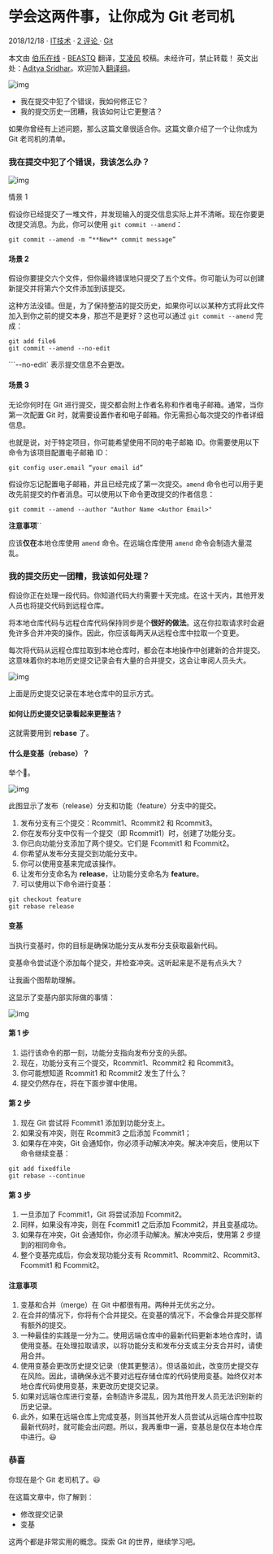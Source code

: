 # 学会这两件事，让你成为 Git 老司机

2018/12/18 · [IT技术](http://blog.jobbole.com/category/it-tech/) · [2 评论 ](http://blog.jobbole.com/114551/#article-comment)· [Git](http://blog.jobbole.com/tag/git/)



本文由 [伯乐在线](http://blog.jobbole.com/) - [BEASTQ](http://www.jobbole.com/members/hearingdog) 翻译，[艾凌风](http://www.jobbole.com/members/hanxiaomax) 校稿。未经许可，禁止转载！
英文出处：[Aditya Sridhar](https://medium.freecodecamp.org/how-to-become-a-git-expert-e7c38bf54826)。欢迎加入[翻译组](https://github.com/jobbole/translation-project)。

![img](http://wx1.sinaimg.cn/large/63918611gy1fyc37laig7j21970u0aos.jpg)

- 我在提交中犯了个错误，我如何修正它？
- 我的提交历史一团糟，我该如何让它更整洁？

如果你曾经有上述问题，那么这篇文章很适合你。这篇文章介绍了一个让你成为 Git 老司机的清单。

### 我在提交中犯了个错误，我该怎么办？

![img](http://wx3.sinaimg.cn/large/63918611gy1fyc37lqitoj21900u0ash.jpg)

情景 1

假设你已经提交了一堆文件，并发现输入的提交信息实际上并不清晰。现在你要更改提交消息。为此，你可以使用 `git commit --amend`：

```shell
git commit --amend -m “**New** commit message”
```





#### 场景 2

假设你要提交六个文件，但你最终错误地只提交了五个文件。你可能认为可以创建新提交并将第六个文件添加到该提交。

这种方法没错。但是，为了保持整洁的提交历史，如果你可以以某种方式将此文件加入到你之前的提交本身，那岂不是更好？这也可以通过 `git commit --amend` 完成：

```shell
git add file6
git commit --amend --no-edit
```



\```--no-edit` 表示提交信息不会更改。

#### 场景 3

无论你何时在 Git 进行提交，提交都会附上作者名称和作者电子邮箱。通常，当你第一次配置 Git 时，就需要设置作者和电子邮箱。你无需担心每次提交的作者详细信息。

也就是说，对于特定项目，你可能希望使用不同的电子邮箱 ID。你需要使用以下命令为该项目配置电子邮箱 ID：

```shell
git config user.email “your email id”
```



假设你忘记配置电子邮箱，并且已经完成了第一次提交。`amend` 命令也可以用于更改先前提交的作者消息。可以使用以下命令更改提交的作者信息：

```shell
git commit --amend --author "Author Name <Author Email>"
```



**注意事项**``

应该**仅在**本地仓库使用 `amend` 命令。在远端仓库使用 `amend` 命令会制造大量混乱。

### 我的提交历史一团糟，我该如何处理？

假设你正在处理一段代码。你知道代码大约需要十天完成。在这十天内，其他开发人员也将提交代码到远程仓库。

将本地仓库代码与远程仓库代码保持同步是个**很好的做法**。这在你拉取请求时会避免许多合并冲突的操作。因此，你应该每两天从远程仓库中拉取一个变更。

每次将代码从远程仓库拉取到本地仓库时，都会在本地操作中创建新的合并提交。这意味着你的本地历史提交记录会有大量的合并提交，这会让审阅人员头大。

![img](http://wx3.sinaimg.cn/large/63918611gy1fyc37mowyqj20vk0q4q4u.jpg)

上面是历史提交记录在本地仓库中的显示方式。

#### 如何让历史提交记录看起来更整洁？

这就需要用到 **rebase** 了。

#### 什么是变基（rebase）？

举个🌰。

![img](http://wx1.sinaimg.cn/large/63918611gy1fyc37n2olrj20tf0p3ta9.jpg)

此图显示了发布（release）分支和功能（feature）分支中的提交。

1. 发布分支有三个提交：Rcommit1、Rcommit2 和 Rcommit3。
2. 你在发布分支中仅有一个提交（即 Rcommit1）时，创建了功能分支。
3. 你已向功能分支添加了两个提交。它们是 Fcommit1 和 Fcommit2。
4. 你希望从发布分支提交到功能分支中。
5. 你可以使用变基来完成该操作。
6. 让发布分支命名为 **release**，让功能分支命名为 **feature**。
7. 可以使用以下命令进行变基：

```shell
git checkout feature
git rebase release
```



#### 变基

当执行变基时，你的目标是确保功能分支从发布分支获取最新代码。

变基命令尝试逐个添加每个提交，并检查冲突。这听起来是不是有点头大？

让我画个图帮助理解。

这显示了变基内部实际做的事情：

![img](http://wx3.sinaimg.cn/large/63918611gy1fyc37nk3kjj20u00u7q6d.jpg)

#### 第 1 步

1. 运行该命令的那一刻，功能分支指向发布分支的头部。
2. 现在，功能分支有三个提交，Rcommit1、Rcommit2 和 Rcommit3。
3. 你可能想知道 Rcommit1 和 Rcommit2 发生了什么？
4. 提交仍然存在，将在下面步骤中使用。

#### 第 2 步

1. 现在 Git 尝试将 Fcommit1 添加到功能分支上。
2. 如果没有冲突，则在 Rcommit3 之后添加 Fcommit1；
3. 如果存在冲突，Git 会通知你，你必须手动解决冲突。解决冲突后，使用以下命令继续变基：

```shell
git add fixedfile
git rebase --continue
```



#### 第 3 步

1. 一旦添加了 Fcommit1，Git 将尝试添加 Fcommit2。
2. 同样，如果没有冲突，则在 Fcommit1 之后添加 Fcommit2，并且变基成功。
3. 如果存在冲突，Git 会通知你，你必须手动解决。解决冲突后，使用第 2 步提到的相同命令。
4. 整个变基完成后，你会发现功能分支有 Rcommit1、Rcommit2、Rcommit3、Fcommit1 和 Fcommit2。

#### **注意事项**

1. 变基和合并（merge）在 Git 中都很有用。两种并无优劣之分。
2. 在合并的情况下，你将有个合并提交。在变基的情况下，不会像合并提交那样有额外的提交。
3. 一种最佳的实践是一分为二。使用远端仓库中的最新代码更新本地仓库时，请使用变基。在处理拉取请求，以将功能分支和发布分支或主分支合并时，请使用合并。
4. 使用变基会更改历史提交记录（使其更整洁）。但话虽如此，改变历史提交存在风险。因此，请确保永远不要对远程存储仓库的代码使用变基。始终仅对本地仓库代码使用变基，来更改历史提交记录。
5. 如果对远端仓库进行变基，会制造许多混乱，因为其他开发人员无法识别新的历史记录。
6. 此外，如果在远端仓库上完成变基，则当其他开发人员尝试从远端仓库中拉取最新代码时，就可能会出问题。所以，我再重申一遍，变基总是仅在本地仓库中进行。😃

### 恭喜

你现在是个 Git 老司机了。😃

在这篇文章中，你了解到：

- 修改提交记录
- 变基

这两个都是非常实用的概念。探索 Git 的世界，继续学习吧。